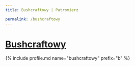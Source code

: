 ```yaml
---
title: Bushcraftowy | Patromierz

permalink: /bushcraftowy
---
```


# [Bushcraftowy](https://patronite.pl/bushcraftowy)

{% include profile.md name="bushcraftowy" prefix="b" %}
